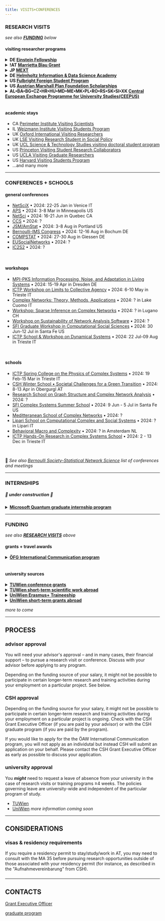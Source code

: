```yaml
---
title: VISITS+CONFERENCES
---
```


### RESEARCH VISITS

*see also [**FUNDING**](visits-conferences.md#funding) below*

#### visiting researcher programs

<details><summary><b>DE <a href="https://www.einsteinforum.de/about/fellowship/?lang=en">Einstein Fellowship</a></b></summary>

  - who is funded: *< 35 years old, uni degree in humanities or social or natural sciences*
  - what is funded: *5-6 mo research stay at Einstein's summerhouse in Caputh, Brandenburg*
  - funding level: *10000 EUR stipend plus travel*
  - application requirements: *cv • 2-page project proposal • two letters of recommendation*
  - deadline: *mid-May*
  - themes: *the project must be significantly different in content, and preferably field and form, from previous work; i.e. dissertation research is **not** funded*

</details>
<details><summary><b>!AT <a href="https://oead.at/en/outgoing/higher-education/scholarships-for-studying-abroad/marietta-blau-grant/">Marrietta Blau Grant</a></b></summary>
  
  - who is funded: *doctoral students studying at an AT uni*
  - what is funded: *6-12 mo research stays outside of AT*
  - funding level: *≤1660 EUR per mo; no travel costs*
  - application requirements: *online form • invitation/commitment letters • exposé • dissertation abstract • letter of recommendation from advisor • research approvals*
  - deadline: *Feb 1, Sep 1*
  - themes: *open*

</details>
<details><summary><b>JP <a href="https://www.studyinjapan.go.jp/en/smap-stopj-applications-research.html">MEXT</a></b></summary>
  
  - who is funded: *doctoral students who have not studied in JP • interest in Japan + learning Japanese*
  - what is funded: *research stay + grad coursework in JP*
  - funding level: *145.000 JPY per mo + travel, etc*
  - application requirements: ***apply through JP embassy** forms • research plan • transcripts • health certificate • recommendation letters • dissertation abstract*
  - deadline: *Apr 2024*
  - themes: *open*

</details>
<details><summary><b>DE <a href="https://euraxess.ec.europa.eu/worldwide/lac/visiting-researcher-grant-phd-students-and-postdocs-germany-helmholtz-information-0">Helmholtz Information & Data Science Academy</a></b></summary>

  - who is funded: *doctoral students*
  - what is funded: *1-3 mo research stay at a Helmholtz center*
  - funding level: *2860 EUR per mo + allowances*
  - application requirements: *form • cv • research proposal • host supervisor*
  - deadline: *October \(program not currently active\)*
  - themes: *energy • earth & environment • health • aeronautics, space & transport • matter • information*

</details>
<details><summary><b>US <a href="https://www.fulbrightschuman.eu/grants-eu-citizens/pre-doctoral-research/">Fulbright Foreign Student Program</a></b></summary>

  - who is funded: *doctoral students; EU citizens; exp in 2+ EU countries*
  - what is funded: *4-9 mo research visit at US uni*
  - funding level: *≤2000 EUR per mo + travel*
  - application requirements: *cv • transcripts • personal statement • research objectives • writing sample • three recommendation letters • host institution acceptance*
  - deadline: *1 Dec*
  - themes: *open*

</details>
<details><summary><b>US <a href="https://www.marshallplan.at/scholarships-overview">Austrian Marshall Plan Foundation Scholarships</a></b></summary>

  - who is funded: *doctoral students enrolled at TUWien*
  - what is funded: *≥3 mo research visit at US uni*
  - funding level: *approx. 1200 EUR per mo*
  - application requirements: *online form • cv • motivation letter • project description • invitation letter • two recommendation letters from TUWien faculty*
  - deadline: *Mar, Sep*
  - themes: *technical or natural sciences* 

</details>
<details><summary><b>AL•BA•BG•CZ•HR•HU•MD•ME•MK•PL•RO•RS•SK•SI•XK <a href="https://www.ceepus.info/content/apply">Central European Exchange Programme for University Studies(CEEPUS)</a></b></summary>

  - who is funded: *students enrolled in CEEPUS uni \(all usual CSH partners are members\)* 
  - what is funed: *3-10 mo research stay at another CEEPUS uni*
  - funding level: *country-dependent*
  - application requirements: *[online app](https://www.ceepus.info/signin)*
  - deadline: *15 Jun, 31 Oct*
  - themes: *[network](https://www.ceepus.info/content/find)-dependent*

</details>
<br />

#### academic stays

- CA [Perimeter Institute Visiting Scientists](https://perimeterinstitute.ca/visiting-students)
- IL [Weizmann Institute Visiting Students Program](https://www.weizmann.ac.il/feinberg/admissions/visiting-students-program/about-program)
- UK [Oxford International Visiting Researchers](https://www.ox.ac.uk/research/engage-with-us/international-visiting-researchers)
- UK [LSE Visiting Research Student in Social Policy](https://www.lse.ac.uk/study-at-lse/Graduate/degree-programmes-2024/VRS-Social-Policy)
- UK [UCL Science & Technology Studies visiting doctoral student program](https://www.ucl.ac.uk/sts/study-here/phd-programme/visiting-doctoral-student-programme)
- US [Princeton Visiting Student Research Collaborators](https://gradschool.princeton.edu/admission-onboarding/nondegree-programs/research-collaborators/visiting-student-research)
- US [UCLA Visiting Graduate Researchers](https://grad.ucla.edu/academics/research/visiting-graduate-researchers/)
- US [Harvard Visiting Students Program](https://gsas.harvard.edu/apply/visiting-students-program)
- \...and many more

---
### CONFERENCES + SCHOOLS
#### general conferences
- [NetSciX](https://netscix2024.netscisociety.org/) • 2024: 22-25 Jan in Venice IT
- [APS](https://march.aps.org/) • 2024: 3-8 Mar in Minneapolis US
- [NetSci](https://netsci2024.com/en) • 2024: 16-21 Jun in Quebec CA
- [CCS](https://cssociety.org/events) • 2024: ?
- [JSM/AmStat](https://ww2.amstat.org/meetings/jsm/2024/index.cfm) • 2024: 3-8 Aug in Portland US
- [Bernoulli-IMS Congress](https://www.bernoulli-ims-worldcongress2024.org/) • 2024: 12-16 Aug in Bochum DE
- [COMPSTAT](http://www.compstat2024.org/) • 2024: 27-30 Aug in Giessen DE
- [EUSocialNetworks](https://eusn2023.org/) • 2024: ?
- [IC2S2](https://iscss.org/ic2s2/conference/) • 2024: ?
<br />

#### workshops
- [MPI-PKS Information Processing, Noise, and Adaptation in Living Systems](https://www.pks.mpg.de/signal24) • 2024: 15-19 Apr in Dresden DE
- [ICTP Workshop on Limits to Collective Agency](https://indico.ictp.it/event/10475) • 2024: 6-10 May in Trieste IT
- [Complex Networks: Theory, Methods, Applications](https://ntmg.lakecomoschool.org/) • 2024: ? in Lake Cuomo IT
- [Workshop: Sparse Inference on Complex Networks](https://www.ci.inf.usi.ch/workshop-sparse-inference-on-complex-networks/) • 2024: ? in Lugano CH
- [Workshop on Sustainability of Network Analysis Software](https://igraph.org/workshop.html) • 2024: ?
- [SFI Graduate Workshop in Computational Social Sciences](https://santafe.edu/gwcss) • 2024: 30 Jun-12 Jul in Santa Fe US
- [ICTP School & Workshop on Dynamical Systems](https://indico.ictp.it/event/10497) • 2024: 22 Jul-09 Aug in Trieste IT
<br />

#### schools
- [ICTP Spring College on the Physics of Complex Systems](https://indico.ictp.it/event/10459) • 2024: 19 Feb-15 Mar in Trieste IT
- [CSH Winter School • Societal Challenges for a Green Transition](https://www.csh.ac.at/event/csh-winter-school-on-societal-challenges-for-green-transition/) • 2024: 8-13 Apr in Obergurgl AT
- [Research School on Graph Structure and Complex Network Analysis](https://www.cimpa.info/en/node/7225) • 2024: ?
- [SFI Complex Systems Summer School](https://santafe.edu/csss) • 2024: 9 Jun - 5 Jul in Santa Fe US
- [Meditteranean School of Complex Networks](https://mediterraneanschoolcomplex.net/) • 2024: ?
- [Lipari School on Computational Complex and Social Systems](https://complex23.liparischool.it/) • 2024: ? in Lipari IT
- [Behavioral Macro and Complexity](https://summerschool.uva.nl/content/summer-courses/behavioral-macro-and-complexity/behavioral-macro-and-complexity.html?cb) • 2024: ? in Amsterdam NL
- [ICTP Hands-On Research in Complex Systems School](https://indico.ictp.it/event/10525) • 2024: 2 - 13 Dec in Trieste IT

<br />

📣 *See also [Bernoulli Society-Statistical Network Science](https://github.com/BS-SNS/Public/tree/main/conf) list of conferences and meetings*

---
### INTERNSHIPS
##### 🚧  under construction  🚧
<details><summary><b><a href="https://jobs.careers.microsoft.com/global/en/job/1666413/Research-Intern---Quantum-Information-and-Computation">Microsoft Quantum graduate internship program</a></b></summary>

  - *qualifications:* background in quantum algorithms, quantum chemistry, quantum error correction, quantum benchmarking, physics device modeling and characterization, or machine learning
  - *location:* Redmond, Washington US
  - *dates:* beginning spring-summer-fall 2024
  - *apply by:* review begins Jan 2024
  - *application:* cv • ≥2 letters of recommendation • research interests/expertise statement
  - *contact:* [Leanne Dillon](mailto:LEDILLON@microsoft.com)

  </details>

---
### FUNDING

*see also [**RESEARCH VISITS**](visits-conferences.md#research-visits) above*

#### grants + travel awards
<details><summary><b><a href="https://www.oefg.at/funding/international-communication/">ÖFG International Communication program</a></b></summary>

  - *who is funded:* junior researchers at an AT uni or research institute; <40 years
  - *what is funded:* research stays ≤3 mo • conference attendance/presentation • organizing symposia in AT • **not** schools or courses
  - *funding level:* ?
  - *application requirements:* budget • cv • list of publications • letter of recommendation from senior/habilitated researcher • justification/purpose of research visit or conference abstract • acceptance by host institution or conference
  - *deadline:* approx. Jan, Mar, Jun, Sep, Oct
  - *themes:* open

</details>
<br />

#### university sources
<details><summary><b><a href="https://www.tuwien.at/studium/international/studieren-im-ausland/mobilitaetsprogramme/konferenzteilnahmen-von-dissertant-innen">TUWien conference grants</a></b></summary>

  - *who is funded:* doctoral students enrolled at TUWien
  - *what is funded:* presentation at international scientific conference
  - *funding level:* travel + accommodations + registration
  - *application requirements:* online form • cv • justification • thesis proposal acceptance • acceptance by host institution • two recommendation letters from TUWien faculty
  - *deadline:* 15 Jan, 15 Mar, 15 Jun, 15 Oct
  - *themes:* open

</details>
<details><summary><b><a href="https://www.tuwien.at/studium/international/studieren-im-ausland/formulare-dokumente/wissenschaftliche-arbeiten-und-kurse">TUWien short-term scientific work abroad</a></b></summary>
  
  - *who is funded:* doctoral students enrolled at TUWien
  - *what is funded:* research stays; domain-specific coursework
  - *funding level:* 850 EUR per mo + travel allowance
  - *application requirements:* justification • advisor's agreement • acceptance by conference • registration payment receipt
  - *deadline:* 15 Jan, 15 Mai, 15 Oct
  - *themes:* open

</details>
<details><summary><b><a href="https://international.univie.ac.at/en/student-mobility/outgoing-students/erasmus-traineeships/">UniWien Erasmus+ Traineeship</a></b></summary>
  
  - *who is funded:* students enrolled at UniWien
  - *what is funded:* 2-5 mo traineeship in EU member country; uni, company, NGO, association but **not** EU organizations or national partners; time abroad must be ≤12 mo
  - *funding level:* 400-500 EUR per mo
  - *application requirements:* cv • learning agreement • language certificate
  - *deadline:* ongoing; ≥6 weeks prior to start
  - *themes:* open

</details>
<details><summary><b><a href="https://international.univie.ac.at/en/student-mobility/outgoing-students/short-term-grants-abroad-kwa/requirements/">UniWien short-term grants abroad</a></b></summary>
  
  - *who is funed:* graduate students enrolled at UniWien; <4 years PhD; accepted thesis proposal
  - *what is funded:* 0.5-3 mo research visits; **not** conferences, schools, etc.; **not** internships that could be funded by Erasmus+
  - *funding level:* 650-1050 EUR per mo + 200-900 EUR travel
  - *application requirements:* online form • cv • project description • dissertation agreement • host institute confirmation • recommendation letter from UniWien advisor
  - *deadline:* 15 Feb, 15 May, 15 Oct
  - *themes:* open
</details>

*more to come*

--- 

## PROCESS
### advisor approval
You will need your advisor's approval – and in many cases, their financial support – to pursue a research visit or conference. Discuss with your advisor before applying to any program. 

Depending on the funding source of your salary, it might not be possible to participate in certain longer-term research and training activities during your employment on a particular project. See below.

### CSH approval
Depending on the funding source for your salary, it might not be possible to participate in certain longer-term research and training activities during your employment on a particular project is ongoing. Check with the CSH Grant Executive Officer \(if you are paid by your advisor\) or with the CSH graduate program \(if you are paid by the program\).

If you would like to apply for the the ÖAW International Communication program, you will not apply as an individutal but instead CSH will submit an application on your behalf. Please contact the CSH Grant Executive Officer as early as possible to discuss your application.

### university approval
You ***might*** need to request a leave of absence from your university in the case of research visits or training programs ≥4 weeks. The policies governing leave are university-wide and independent of the particular program of study.
- [TUWien](https://www.tuwien.at/studium/studieren-an-der-tuw/beurlaubung)
- [UniWien](https://doktorat.univie.ac.at/en/doctoralphd-programmes/leave-of-absence/)
*more information coming soon*

---
## CONSIDERATIONS
### visas & residency requirements
If you require a residency permit to stay/study/work in AT, you may need to consult with the MA 35 before pursuing research opportunities outside of those associated with your residency permit (for instance, as described in the "Aufnahmevereinbarung" from CSH).

###

<!--
### salary
-->

---
## CONTACTS
[Grant Executive Officer](mailto:d.meier@csh.ac.at)

[graduate program](mailto:cowan@csh.ac.at)

<!-- 
-->
